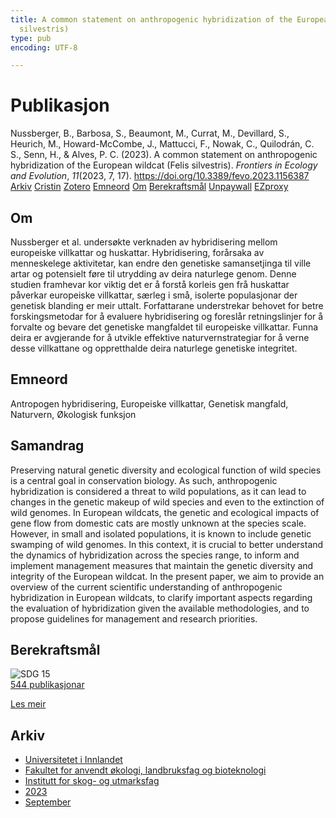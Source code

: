 ```yaml
---
title: A common statement on anthropogenic hybridization of the European wildcat (Felis
  silvestris)
type: pub
encoding: UTF-8

---
```

<h1>Publikasjon</h1>
<article id="csl-bib-container-5G2BBJQR" class="csl-bib-container">
  <div class="csl-bib-body"> <div class="csl-entry">Nussberger, B., Barbosa, S., Beaumont, M., Currat, M., Devillard, S., Heurich, M., Howard-McCombe, J., Mattucci, F., Nowak, C., Quilodrán, C. S., Senn, H., &#38; Alves, P. C. (2023). A common statement on anthropogenic hybridization of the European wildcat (Felis silvestris). <i>Frontiers in Ecology and Evolution</i>, <i>11</i>(2023, 7, 17). <a href="https://doi.org/10.3389/fevo.2023.1156387">https://doi.org/10.3389/fevo.2023.1156387</a></div> </div>
  <div class="csl-bib-buttons">
    <a href="#taxonomy-article-5G2BBJQR" alt="archive" class="csl-bib-button">Arkiv</a>
    <a href="https://app.cristin.no/results/show.jsf?id=2172364" alt="Cristin" class="csl-bib-button">Cristin</a>
    <a href="http://zotero.org/groups/5881554/items/5G2BBJQR" alt="Zotero" class="csl-bib-button">Zotero</a>
    <a href="#keywords-article-5G2BBJQR" alt="keywords" class="csl-bib-button">Emneord</a>
    <a href="#about-article-5G2BBJQR" alt="about_pub" class="csl-bib-button">Om</a>
    <a href="#sdg-article-5G2BBJQR" alt="sdg" class="csl-bib-button">Berekraftsmål</a>
    <a href="https://www.frontiersin.org/articles/10.3389/fevo.2023.1156387/pdf" alt="Unpaywall" class="csl-bib-button">Unpaywall</a>
    <a href="https://www.frontiersin.org/articles/10.3389/fevo.2023.1156387/pdf" alt="EZproxy" class="csl-bib-button">EZproxy</a>
  </div>
  <div id="csl-bib-meta-container-5G2BBJQR"></div>
</article>
<div id="csl-bib-meta-5G2BBJQR" class="csl-bib-meta">
  <article id="about-article-5G2BBJQR" class="about_pub-article">
    <h1>Om</h1>
    Nussberger et al. undersøkte verknaden av hybridisering mellom europeiske villkattar og huskattar. Hybridisering, forårsaka av menneskelege aktivitetar, kan endre den genetiske samansetjinga til ville artar og potensielt føre til utrydding av deira naturlege genom. Denne studien framhevar kor viktig det er å forstå korleis gen frå huskattar påverkar europeiske villkattar, særleg i små, isolerte populasjonar der genetisk blanding er meir uttalt. Forfattarane understrekar behovet for betre forskingsmetodar for å evaluere hybridisering og foreslår retningslinjer for å forvalte og bevare det genetiske mangfaldet til europeiske villkattar. Funna deira er avgjerande for å utvikle effektive naturvernstrategiar for å verne desse villkattane og oppretthalde deira naturlege genetiske integritet.
  </article>
  <article id="keywords-article-5G2BBJQR" class="keywords-article">
    <h1>Emneord</h1>
    Antropogen hybridisering, Europeiske villkattar, Genetisk mangfald, Naturvern, Økologisk funksjon
  </article>
  <article id="abstract-article-5G2BBJQR" class="abstract-article">
    <h1>Samandrag</h1>
    Preserving natural genetic diversity and ecological function of wild species is a central goal in conservation biology. As such, anthropogenic hybridization is considered a threat to wild populations, as it can lead to changes in the genetic makeup of wild species and even to the extinction of wild genomes. In European wildcats, the genetic and ecological impacts of gene flow from domestic cats are mostly unknown at the species scale. However, in small and isolated populations, it is known to include genetic swamping of wild genomes. In this context, it is crucial to better understand the dynamics of hybridization across the species range, to inform and implement management measures that maintain the genetic diversity and integrity of the European wildcat. In the present paper, we aim to provide an overview of the current scientific understanding of anthropogenic hybridization in European wildcats, to clarify important aspects regarding the evaluation of hybridization given the available methodologies, and to propose guidelines for management and research priorities.
  </article>
  <article id="sdg-article-5G2BBJQR" class="sdg-article">
    <h1>Berekraftsmål</h1>
    <div class="sdg-container"><div id="sdg15" class="sdg">
        <img src="{{< params subfolder >}}images/sdg/sdg15_nn.png" class="image" alt="SDG 15">
        <div class="sdg-overlay">
          <a href="{{< params subfolder >}}nn/archive/?sdg=15#archive" class="sdg-publication-count"><span>544</span> publikasjonar</a>
          <p><a href="https://fn.no/om-fn/fns-baerekraftsmaal/livet-paa-land?lang=nno-NO" class="sdg-read-more">Les meir</a></p>
        </div>
      </div></div>
  </article>
  <article id="taxonomy-article-5G2BBJQR" class="taxonomy-article">
    <h1>Arkiv</h1>
    <ul>
      <li><a href="{{< params subfolder >}}nn/archive/?key=3DCRN523">Universitetet i Innlandet</a></li>
      <li><a href="{{< params subfolder >}}nn/archive/?key=T77LXH6D">Fakultet for anvendt økologi, landbruksfag og bioteknologi</a></li>
      <li><a href="{{< params subfolder >}}nn/archive/?key=7TRARPE3">Institutt for skog- og utmarksfag</a></li>
      <li><a href="{{< params subfolder >}}nn/archive/?key=WXLLSUEU">2023</a></li>
      <li><a href="{{< params subfolder >}}nn/archive/?key=AGMKHRCB">September</a></li>
    </ul>
  </article>
</div>
